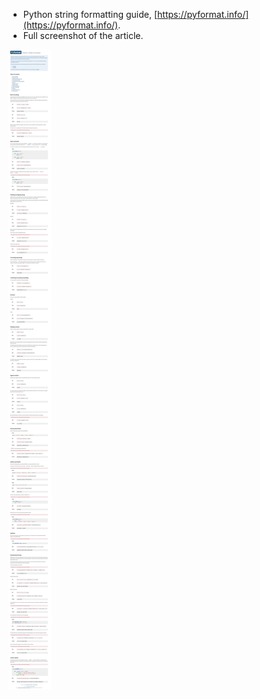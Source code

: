 * Python string formatting guide, [https://pyformat.info/](https://pyformat.info/).
* Full screenshot of the article.

![./20161121-0106-cet-python-string-formatting-1.png](./20161121-0106-cet-python-string-formatting-1.png)